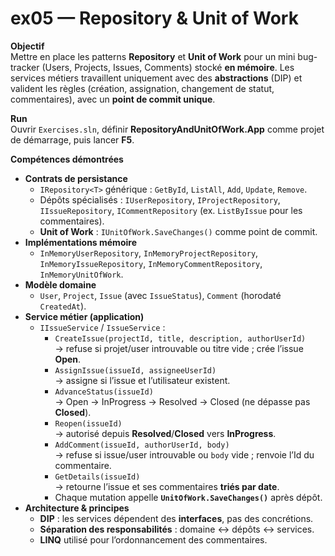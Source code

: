 # ex05 — Repository & Unit of Work

**Objectif**  
Mettre en place les patterns **Repository** et **Unit of Work** pour un mini bug-tracker
(Users, Projects, Issues, Comments) stocké **en mémoire**. Les services métiers
travaillent uniquement avec des **abstractions** (DIP) et valident les règles (création,
assignation, changement de statut, commentaires), avec un **point de commit unique**.

**Run**  
Ouvrir `Exercises.sln`, définir **RepositoryAndUnitOfWork.App** comme projet de démarrage, puis lancer **F5**.

**Compétences démontrées**  
- **Contrats de persistance**
  - `IRepository<T>` générique : `GetById`, `ListAll`, `Add`, `Update`, `Remove`.
  - Dépôts spécialisés : `IUserRepository`, `IProjectRepository`, `IIssueRepository`,
    `ICommentRepository` (ex. `ListByIssue` pour les commentaires).
  - **Unit of Work** : `IUnitOfWork.SaveChanges()` comme point de commit.
- **Implémentations mémoire**
  - `InMemoryUserRepository`, `InMemoryProjectRepository`, `InMemoryIssueRepository`,
    `InMemoryCommentRepository`, `InMemoryUnitOfWork`.
- **Modèle domaine**
  - `User`, `Project`, `Issue` (avec `IssueStatus`), `Comment` (horodaté `CreatedAt`).
- **Service métier (application)**
  - `IIssueService` / `IssueService` :
    - `CreateIssue(projectId, title, description, authorUserId)`  
      → refuse si projet/user introuvable ou titre vide ; crée l’issue **Open**.
    - `AssignIssue(issueId, assigneeUserId)`  
      → assigne si l’issue et l’utilisateur existent.
    - `AdvanceStatus(issueId)`  
      → Open → InProgress → Resolved → Closed (ne dépasse pas **Closed**).
    - `Reopen(issueId)`  
      → autorisé depuis **Resolved**/**Closed** vers **InProgress**.
    - `AddComment(issueId, authorUserId, body)`  
      → refuse si issue/user introuvable ou `body` vide ; renvoie l’Id du commentaire.
    - `GetDetails(issueId)`  
      → retourne l’issue et ses commentaires **triés par date**.
    - Chaque mutation appelle **`UnitOfWork.SaveChanges()`** après dépôt.
- **Architecture & principes**
  - **DIP** : les services dépendent des **interfaces**, pas des concrétions.
  - **Séparation des responsabilités** : domaine ↔ dépôts ↔ services.
  - **LINQ** utilisé pour l’ordonnancement des commentaires.
